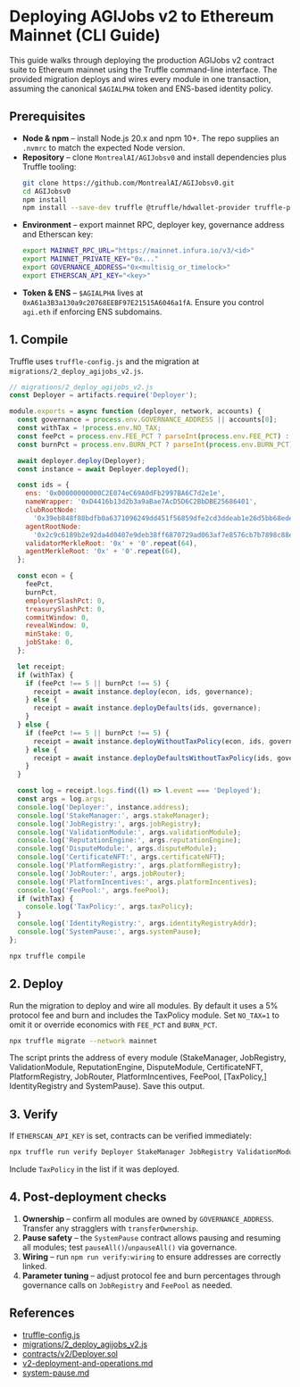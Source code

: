# Deploying AGIJobs v2 to Ethereum Mainnet (CLI Guide)

This guide walks through deploying the production AGIJobs v2 contract suite to Ethereum mainnet using the Truffle command-line interface. The provided migration deploys and wires every module in one transaction, assuming the canonical `$AGIALPHA` token and ENS-based identity policy.

## Prerequisites

- **Node & npm** – install Node.js 20.x and npm 10+. The repo supplies an `.nvmrc` to match the expected Node version.
- **Repository** – clone `MontrealAI/AGIJobsv0` and install dependencies plus Truffle tooling:
  ```bash
  git clone https://github.com/MontrealAI/AGIJobsv0.git
  cd AGIJobsv0
  npm install
  npm install --save-dev truffle @truffle/hdwallet-provider truffle-plugin-verify
  ```
- **Environment** – export mainnet RPC, deployer key, governance address and Etherscan key:
  ```bash
  export MAINNET_RPC_URL="https://mainnet.infura.io/v3/<id>"
  export MAINNET_PRIVATE_KEY="0x..."
  export GOVERNANCE_ADDRESS="0x<multisig_or_timelock>"
  export ETHERSCAN_API_KEY="<key>"
  ```
- **Token & ENS** – `$AGIALPHA` lives at `0xA61a3B3a130a9c20768EEBF97E21515A6046a1fA`. Ensure you control `agi.eth` if enforcing ENS subdomains.

## 1. Compile

Truffle uses `truffle-config.js` and the migration at `migrations/2_deploy_agijobs_v2.js`.

```javascript
// migrations/2_deploy_agijobs_v2.js
const Deployer = artifacts.require('Deployer');

module.exports = async function (deployer, network, accounts) {
  const governance = process.env.GOVERNANCE_ADDRESS || accounts[0];
  const withTax = !process.env.NO_TAX;
  const feePct = process.env.FEE_PCT ? parseInt(process.env.FEE_PCT) : 5;
  const burnPct = process.env.BURN_PCT ? parseInt(process.env.BURN_PCT) : 5;

  await deployer.deploy(Deployer);
  const instance = await Deployer.deployed();

  const ids = {
    ens: '0x00000000000C2E074eC69A0dFb2997BA6C7d2e1e',
    nameWrapper: '0xD4416b13d2b3a9aBae7AcD5D6C2BbDBE25686401',
    clubRootNode:
      '0x39eb848f88bdfb0a6371096249dd451f56859dfe2cd3ddeab1e26d5bb68ede16',
    agentRootNode:
      '0x2c9c6189b2e92da4d0407e9deb38ff6870729ad063af7e8576cb7b7898c88e2d',
    validatorMerkleRoot: '0x' + '0'.repeat(64),
    agentMerkleRoot: '0x' + '0'.repeat(64),
  };

  const econ = {
    feePct,
    burnPct,
    employerSlashPct: 0,
    treasurySlashPct: 0,
    commitWindow: 0,
    revealWindow: 0,
    minStake: 0,
    jobStake: 0,
  };

  let receipt;
  if (withTax) {
    if (feePct !== 5 || burnPct !== 5) {
      receipt = await instance.deploy(econ, ids, governance);
    } else {
      receipt = await instance.deployDefaults(ids, governance);
    }
  } else {
    if (feePct !== 5 || burnPct !== 5) {
      receipt = await instance.deployWithoutTaxPolicy(econ, ids, governance);
    } else {
      receipt = await instance.deployDefaultsWithoutTaxPolicy(ids, governance);
    }
  }

  const log = receipt.logs.find((l) => l.event === 'Deployed');
  const args = log.args;
  console.log('Deployer:', instance.address);
  console.log('StakeManager:', args.stakeManager);
  console.log('JobRegistry:', args.jobRegistry);
  console.log('ValidationModule:', args.validationModule);
  console.log('ReputationEngine:', args.reputationEngine);
  console.log('DisputeModule:', args.disputeModule);
  console.log('CertificateNFT:', args.certificateNFT);
  console.log('PlatformRegistry:', args.platformRegistry);
  console.log('JobRouter:', args.jobRouter);
  console.log('PlatformIncentives:', args.platformIncentives);
  console.log('FeePool:', args.feePool);
  if (withTax) {
    console.log('TaxPolicy:', args.taxPolicy);
  }
  console.log('IdentityRegistry:', args.identityRegistryAddr);
  console.log('SystemPause:', args.systemPause);
};
```

```bash
npx truffle compile
```

## 2. Deploy

Run the migration to deploy and wire all modules. By default it uses a 5% protocol fee and burn and includes the TaxPolicy module. Set `NO_TAX=1` to omit it or override economics with `FEE_PCT` and `BURN_PCT`.

```bash
npx truffle migrate --network mainnet
```

The script prints the address of every module (StakeManager, JobRegistry, ValidationModule, ReputationEngine, DisputeModule, CertificateNFT, PlatformRegistry, JobRouter, PlatformIncentives, FeePool, [TaxPolicy,] IdentityRegistry and SystemPause). Save this output.

## 3. Verify

If `ETHERSCAN_API_KEY` is set, contracts can be verified immediately:

```bash
npx truffle run verify Deployer StakeManager JobRegistry ValidationModule ReputationEngine DisputeModule CertificateNFT PlatformRegistry JobRouter PlatformIncentives FeePool IdentityRegistry SystemPause --network mainnet
```

Include `TaxPolicy` in the list if it was deployed.

## 4. Post‑deployment checks

1. **Ownership** – confirm all modules are owned by `GOVERNANCE_ADDRESS`. Transfer any stragglers with `transferOwnership`.
2. **Pause safety** – the `SystemPause` contract allows pausing and resuming all modules; test `pauseAll()`/`unpauseAll()` via governance.
3. **Wiring** – run `npm run verify:wiring` to ensure addresses are correctly linked.
4. **Parameter tuning** – adjust protocol fee and burn percentages through governance calls on `JobRegistry` and `FeePool` as needed.

## References

- [truffle-config.js](../truffle-config.js)
- [migrations/2_deploy_agijobs_v2.js](../migrations/2_deploy_agijobs_v2.js)
- [contracts/v2/Deployer.sol](../contracts/v2/Deployer.sol)
- [v2-deployment-and-operations.md](v2-deployment-and-operations.md)
- [system-pause.md](system-pause.md)
